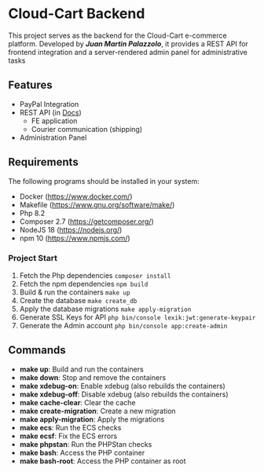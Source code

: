 # Cloud-Cart Backend

This project serves as the backend for the Cloud-Cart e-commerce platform. Developed by ***Juan Martin Palazzolo***, it
provides a REST API for frontend integration and a server-rendered admin panel for administrative tasks

## Features

- PayPal Integration
- REST API (in [Docs](Docs/api_v1.md))
  - FE application
  - Courier communication (shipping)
- Administration Panel

## Requirements

The following programs should be installed in your system:

- Docker (https://www.docker.com/)
- Makefile (https://www.gnu.org/software/make/)
- Php 8.2
- Composer 2.7 (https://getcomposer.org/)
- NodeJS 18 (https://nodejs.org/)
- npm 10 (https://www.npmjs.com/)

### Project Start

1. Fetch the Php dependencies ```composer install```
2. Fetch the npm dependencies ```npm build```
3. Build & run the containers  ```make up```
4. Create the database ```make create_db```
5. Apply the database migrations  ```make apply-migration```
6. Generate SSL Keys for API ```php bin/console lexik:jwt:generate-keypair```
7. Generate the Admin account ```php bin/console app:create-admin```

## Commands

- **make up**: Build and run the containers
- **make down**: Stop and remove the containers
- **make xdebug-on**: Enable xdebug (also rebuilds the containers)
- **make xdebug-off**: Disable xdebug (also rebuilds the containers)
- **make cache-clear**: Clear the cache
- **make create-migration**: Create a new migration
- **make apply-migration**: Apply the migrations
- **make ecs**: Run the ECS checks
- **make ecsf**: Fix the ECS errors
- **make phpstan**: Run the PHPStan checks
- **make bash**: Access the PHP container
- **make bash-root**: Access the PHP container as root
